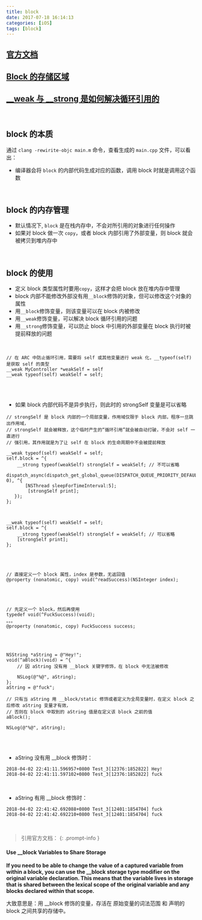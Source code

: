 ```yaml
---
title: block
date: 2017-07-18 16:14:13
categories: [iOS]
tags: [block]
---
```


## [**官方文档**](https://developer.apple.com/library/content/documentation/Cocoa/Conceptual/Blocks/Articles/00_Introduction.html#//apple_ref/doc/uid/TP40007502-CH1-SW1)
## [**Block 的存储区域**](https://www.jianshu.com/p/a11337dbc8fd)
## [**__weak 与 __strong 是如何解决循环引用的**](https://www.jianshu.com/p/89a63823f61a)

<br>

## block 的本质
通过 `clang -rewirite-objc main.m` 命令，查看生成的 `main.cpp` 文件，可以看出：

* 编译器会将 `block` 的内部代码生成对应的函数，调用 block 时就是调用这个函数

<br>

## block 的内存管理
* 默认情况下, `block` 是在栈内存中，不会对所引用的对象进行任何操作
* 如果对 block 做一次 `copy`，或者 block 内部引用了外部变量，则 block 就会被拷贝到堆内存中  
  
<br>

## block 的使用
* 定义 block 类型属性时要用`copy`，这样才会把 block 放在堆内存中管理
* block 内部不能修改外部没有用`__block`修饰的对象，但可以修改这个对象的属性
* 用`__block`修饰变量，则该变量可以在 block 内被修改
* 用`__weak`修饰变量，可以解决 block 循环引用的问题
* 用`__strong`修饰变量，可以防止 block 中引用的外部变量在 block 执行时被提前释放的问题

<br>

``` objc
// 在 ARC 中防止循环引用，需要将 self 或其他变量进行 weak 化，__typeof(self)是获取 self 的类型
__weak MyController *weakSelf = self 
__weak typeof(self) weakSelf = self;
```
<br>
<br>


* 如果 block 内部代码不是异步执行，则此时的 strongSelf 变量是可以省略

``` objc
// strongSelf 是 block 内部的一个局部变量，作用域仅限于 block 内部，程序一旦跳出作用域，
// strongSelf 就会被释放，这个临时产生的“循环引用”就会被自动打破，不会对 self 一直进行
// 强引用，其作用就是为了让 self 在 block 的生命周期中不会被提前释放

__weak typeof(self) weakSelf = self;  
self.block = ^{  
    __strong typeof(weakSelf) strongSelf = weakSelf; // 不可以省略
    dispatch_async(dispatch_get_global_queue(DISPATCH_QUEUE_PRIORITY_DEFAULT, 0), ^{  
       [NSThread sleepForTimeInterval:5];  
        [strongSelf print]; 
   });  
};



__weak typeof(self) weakSelf = self;  
self.block = ^{  
    __strong typeof(weakSelf) strongSelf = weakSelf; // 可以省略
    [strongSelf print];  
};
```


<br>
<br>

``` objc
// 直接定义一个 block 属性，index 是参数，无返回值
@property (nonatomic, copy) void(^readSuccess)(NSInteger index);
```
<br>
<br>

``` objc
// 先定义一个 block，然后再使用
typedef void(^FuckSuccess)(void);
。。。
@property (nonatomic, copy) FuckSuccess success;
```

<br>
<br>

``` objc
NSString *aString = @"Hey!";
void(^aBlock)(void) = ^{
    // 因 aString 没有用 __block 关键字修饰，在 block 中无法被修改
    
    NSLog(@"%@", aString);
};
aString = @"fuck";
    
// 只有当 aString 用 __block/static 修饰或者定义为全局变量时，在定义 block 之后修改 aString 变量才有效，
// 否则在 block 中取到的 aString 值是在定义该 block 之前的值
aBlock();
    
NSLog(@"%@", aString);
```


<br>
<br>

* aString 没有用 __block 修饰时：

``` objc
2018-04-02 22:41:11.596957+0800 Test_3[12376:1852822] Hey!
2018-04-02 22:41:11.597102+0800 Test_3[12376:1852822] fuck
```

<br>

* aString 有用 __block 修饰时：

``` objc
2018-04-02 22:41:42.692088+0800 Test_3[12401:1854704] fuck
2018-04-02 22:41:42.692210+0800 Test_3[12401:1854704] fuck
```

<br>

> 引用官方文档：
{: .prompt-info }

#### Use __block Variables to Share Storage

**If you need to be able to change the value of a captured variable from within a block, you can use the __block storage type modifier on the original variable declaration. This means that the variable lives in storage that is shared between the lexical scope of the original variable and any blocks declared within that scope.**

大致意思是：用 __block 修饰的变量，存活在 原始变量的词法范围 和 声明的 block 之间共享的存储中。
